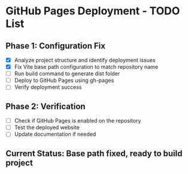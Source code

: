 # GitHub Pages Deployment - TODO List

## Phase 1: Configuration Fix

- [x] Analyze project structure and identify deployment issues
- [x] Fix Vite base path configuration to match repository name
- [ ] Run build command to generate dist folder
- [ ] Deploy to GitHub Pages using gh-pages
- [ ] Verify deployment success

## Phase 2: Verification

- [ ] Check if GitHub Pages is enabled on the repository
- [ ] Test the deployed website
- [ ] Update documentation if needed

## Current Status: Base path fixed, ready to build project
